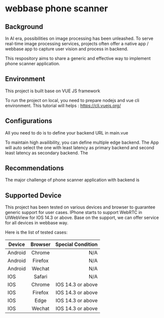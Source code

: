 # webbase phone scanner

## Background

In AI era, possibilities on image processing has been unleashed. To serve real-time image processing
services, projects often offer a native app / webbase app to capture user vision and process in 
backend. 

This respository aims to share a generic and effective way to implement phone scanner application. 

## Environment

This project is built base on VUE JS framework

To run the project on local, you need to prepare nodejs and vue cli environment.
This tutorial will helps : https://cli.vuejs.org/

## Configurations

All you need to do is to define your backend URL in main.vue

To maintain high availibility, you can define multiple edge backend.
The App will auto select the one with least latency as primary backend and second least latency as
secondary backend. The 

## Recommendations

The major challenge of phone scanner application with backend is 

## Supported Device

This project has been tested on various devices and browser to guarantee generic support for user cases.
IPhone starts to support WebRTC in UIWebView for IOS 14.3 or above. Base on the support, we can offer
service for all devices in webbase way.

Here is the list of tested cases:

| Device    | Browser   | Special Condition |
| --------- |:---------:| -----------------:|
| Android   | Chrome    | N/A               |
| Android   | Firefox   | N/A               |
| Android   | Wechat    | N/A               |
| IOS       | Safari    | N/A               |
| IOS       | Chrome    | IOS 14.3 or above |
| IOS       | Firefox   | IOS 14.3 or above |
| IOS       | Edge      | IOS 14.3 or above |
| IOS       | Wechat    | IOS 14.3 or above |

